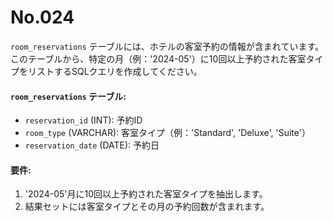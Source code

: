 # No.024

`room_reservations` テーブルには、ホテルの客室予約の情報が含まれています。このテーブルから、特定の月（例：'2024-05'）に10回以上予約された客室タイプをリストするSQLクエリを作成してください。

#### `room_reservations` テーブル:

- `reservation_id` (INT): 予約ID
- `room_type` (VARCHAR): 客室タイプ（例：'Standard', 'Deluxe', 'Suite'）
- `reservation_date` (DATE): 予約日

#### 要件:

1. '2024-05'月に10回以上予約された客室タイプを抽出します。
2. 結果セットには客室タイプとその月の予約回数が含まれます。
